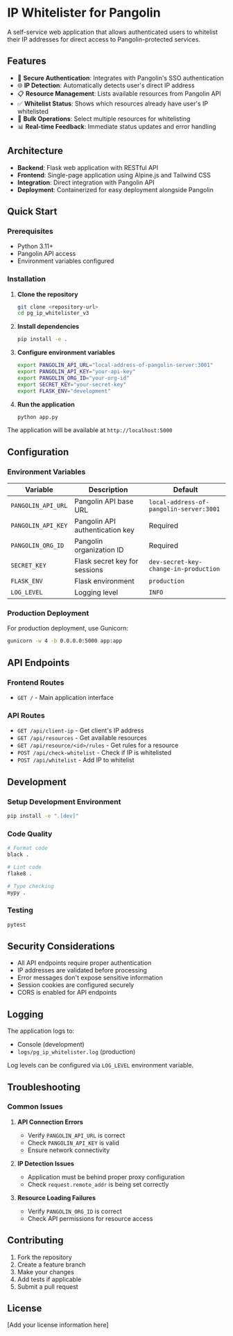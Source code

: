 # IP Whitelister for Pangolin

A self-service web application that allows authenticated users to whitelist their IP addresses for direct access to Pangolin-protected services.

## Features

- 🔐 **Secure Authentication**: Integrates with Pangolin's SSO authentication
- 🌐 **IP Detection**: Automatically detects user's direct IP address
- 📋 **Resource Management**: Lists available resources from Pangolin API
- ✅ **Whitelist Status**: Shows which resources already have user's IP whitelisted
- 🎯 **Bulk Operations**: Select multiple resources for whitelisting
- 📊 **Real-time Feedback**: Immediate status updates and error handling

## Architecture

- **Backend**: Flask web application with RESTful API
- **Frontend**: Single-page application using Alpine.js and Tailwind CSS
- **Integration**: Direct integration with Pangolin API
- **Deployment**: Containerized for easy deployment alongside Pangolin

## Quick Start

### Prerequisites

- Python 3.11+
- Pangolin API access
- Environment variables configured

### Installation

1. **Clone the repository**
   ```bash
   git clone <repository-url>
   cd pg_ip_whitelister_v3
   ```

2. **Install dependencies**
   ```bash
   pip install -e .
   ```

3. **Configure environment variables**
   ```bash
   export PANGOLIN_API_URL="local-address-of-pangolin-server:3001"
   export PANGOLIN_API_KEY="your-api-key"
   export PANGOLIN_ORG_ID="your-org-id"
   export SECRET_KEY="your-secret-key"
   export FLASK_ENV="development"
   ```

4. **Run the application**
   ```bash
   python app.py
   ```

The application will be available at `http://localhost:5000`

## Configuration

### Environment Variables

| Variable | Description | Default |
|----------|-------------|---------|
| `PANGOLIN_API_URL` | Pangolin API base URL | `local-address-of-pangolin-server:3001` |
| `PANGOLIN_API_KEY` | Pangolin API authentication key | Required |
| `PANGOLIN_ORG_ID` | Pangolin organization ID | Required |
| `SECRET_KEY` | Flask secret key for sessions | `dev-secret-key-change-in-production` |
| `FLASK_ENV` | Flask environment | `production` |
| `LOG_LEVEL` | Logging level | `INFO` |

### Production Deployment

For production deployment, use Gunicorn:

```bash
gunicorn -w 4 -b 0.0.0.0:5000 app:app
```

## API Endpoints

### Frontend Routes
- `GET /` - Main application interface

### API Routes
- `GET /api/client-ip` - Get client's IP address
- `GET /api/resources` - Get available resources
- `GET /api/resource/<id>/rules` - Get rules for a resource
- `POST /api/check-whitelist` - Check if IP is whitelisted
- `POST /api/whitelist` - Add IP to whitelist

## Development

### Setup Development Environment

```bash
pip install -e ".[dev]"
```

### Code Quality

```bash
# Format code
black .

# Lint code
flake8 .

# Type checking
mypy .
```

### Testing

```bash
pytest
```

## Security Considerations

- All API endpoints require proper authentication
- IP addresses are validated before processing
- Error messages don't expose sensitive information
- Session cookies are configured securely
- CORS is enabled for API endpoints

## Logging

The application logs to:
- Console (development)
- `logs/pg_ip_whitelister.log` (production)

Log levels can be configured via `LOG_LEVEL` environment variable.

## Troubleshooting

### Common Issues

1. **API Connection Errors**
   - Verify `PANGOLIN_API_URL` is correct
   - Check `PANGOLIN_API_KEY` is valid
   - Ensure network connectivity

2. **IP Detection Issues**
   - Application must be behind proper proxy configuration
   - Check `request.remote_addr` is being set correctly

3. **Resource Loading Failures**
   - Verify `PANGOLIN_ORG_ID` is correct
   - Check API permissions for resource access

## Contributing

1. Fork the repository
2. Create a feature branch
3. Make your changes
4. Add tests if applicable
5. Submit a pull request

## License

[Add your license information here]
